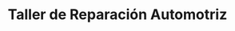 ---
title: "Taller de Reparación Automotriz"
url: /managua/taller-de-reparacion-automotriz/
shop: reparación de automóviles
---